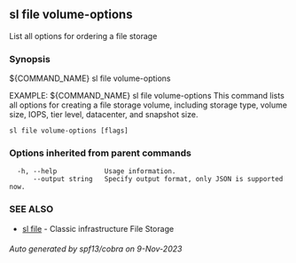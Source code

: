 ## sl file volume-options

List all options for ordering a file storage

### Synopsis

${COMMAND_NAME} sl file volume-options
	
EXAMPLE:
   ${COMMAND_NAME} sl file volume-options
   This command lists all options for creating a file storage volume, including storage type, volume size, IOPS, tier level, datacenter, and snapshot size.

```
sl file volume-options [flags]
```

### Options inherited from parent commands

```
  -h, --help            Usage information.
      --output string   Specify output format, only JSON is supported now.
```

### SEE ALSO

* [sl file](sl_file.md)	 - Classic infrastructure File Storage

###### Auto generated by spf13/cobra on 9-Nov-2023

